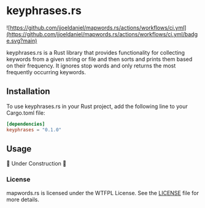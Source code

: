 # keyphrases.rs

![https://github.com/jjoeldaniel/mapwords.rs/actions/workflows/ci.yml](https://github.com/jjoeldaniel/mapwords.rs/actions/workflows/ci.yml/badge.svg?main)

keyphrases.rs is a Rust library that provides functionality for collecting keywords from a given string or file and then sorts and prints them based on their frequency. It ignores stop words and only returns the most frequently occurring keywords.

## Installation

To use keyphrases.rs in your Rust project, add the following line to your Cargo.toml file:

```toml
[dependencies]
keyphrases = "0.1.0"
```

## Usage

🚧 Under Construction 🚧

### License

mapwords.rs is licensed under the WTFPL License. See the [LICENSE](https://github.com/jjoeldaniel/mapwords.rs/blob/main/LICENSE) file for more details.
